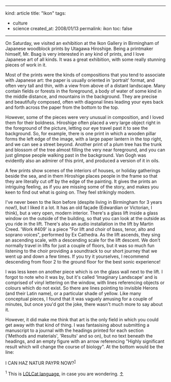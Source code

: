 -----
kind: article
title: "Ikon"
tags:
- culture
- science
created_at: 2008/01/13
permalink: ikon
toc: false
-----

<p>On Saturday, we visited an exhibition at the Ikon Gallery in Birmingham of Japanese woodblock prints by Utagawa Hiroshige. Being a printmaker himself, Mr. Bsag is very interested in any kind of prints, and I love Japanese art of all kinds. It was a great exhibition, with some really stunning pieces of work in it.</p>

<p>Most of the prints were the kinds of compositions that you tend to associate with Japanese art: the paper is usually oriented in 'portrait' format, and often very tall and thin, with a view from above of a distant landscape. Many contain fields or forests in the foreground, a body of water of some kind in the middle distance, and mountains in the background. They are precise and beautifully composed, often with diagonal lines leading your eyes back and forth across the paper from the bottom to the top.</p>

<p>However, some of the pieces were very unusual in composition, and I loved them for their boldness. Hiroshige often placed a very large object right in the foreground of the picture, letting our eye travel past it to see the background. So, for example, there is one print in which a wooden pillar forms the left edge of the image, with a large paper lantern in the top right, and we can see a street beyond. Another print of a plum tree has the trunk and blossom of the tree almost filling the very near foreground, and you can just glimpse people walking past in the background. Van Gogh was evidently also an admirer of this print, and produced a version of it in oils.</p>

<p>A few prints show scenes of the interiors of houses, or holiday gatherings beside the sea, and in them Hiroshige places people in the frame so that they are literally cut off by the edge of the painting. It gives the prints an intriguing feeling, as if you are missing some of the story, and makes you keen to find out what is going on. They feel strikingly modern.</p>

<p>I've never been to the Ikon before (despite living in Birmingham for 3 years now!), but I liked it a lot. It has an old fa&#231;ade (Edwardian or Victorian, I think), but a very open, modern interior. There's a glass lift inside a glass window on the outside of the building, so that you can look at the outside as you ride in the lift. There's also an audio installation in the lift by Martin Creed. 'Work #409' is a piece "For lift and choir of bass, tenor, alto and soprano voices", performed by Ex Cathedra. As the lift ascends, they sing an ascending scale, with a descending scale for the lift descent. We don't normally travel in lifts for just a couple of floors, but it was so much fun listening to the choir providing a soundtrack to our short journey that we went up and down a few times. If you try it yourselves, I recommend descending from floor 2 to the ground floor for the best sonic experience!</p>

<p>I was less keen on another piece which is on the glass wall next to the lift. I forgot to note who it was by, but it's called 'Imaginary Landscape' and is comprised of vinyl lettering on the window, with lines referencing objects or colours which do not exist. So there are lines pointing to invisible Herons (and their Latin name), or a particular shade of yellow. Like many conceptual pieces, I found that it was vaguely amusing for a couple of minutes, but once you'd got the joke, there wasn't much more to say about it.</p>

<p>However, it did make me think that art is the only field in which you could get away with that kind of thing. I was fantasising about submitting a manuscript to a journal with the headings printed for each section ('Methods and materials', 'Results' and so on), but no text beneath the headings, and an empty figure with an arrow referencing "Highly significant result which will change the course of biology". At the bottom would be the line:</p>

<p>I CAN HAZ NATUR PAYPR NOW?<sup id="r1-130108"><a href="#f1-130108">1</a></sup></p>

<p><sup id="f1-130108">1</sup> This is <a href="http://icanhascheezburger.com/">LOLCat language</a>, in case you are wondering. <a href="#r1-130108">&uarr;</a></p>


